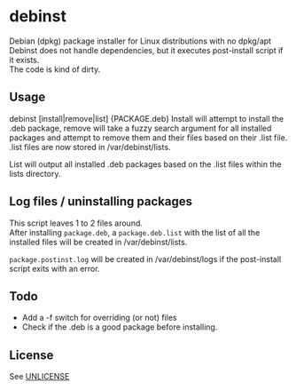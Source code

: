# debinst
Debian (dpkg) package installer for Linux distributions with no dpkg/apt  
Debinst does not handle dependencies, but it executes post-install script if it exists.   
The code is kind of dirty.  

## Usage
debinst [install|remove|list] {PACKAGE.deb}
Install will attempt to install the .deb package, remove will take a fuzzy search argument for all installed packages and attempt to remove them and their files based on their .list file. .list files are now stored in /var/debinst/lists.

List will output all installed .deb packages based on the .list files within the lists directory.

## Log files / uninstalling packages
This script leaves 1 to 2 files around.  
After installing `package.deb`, a `package.deb.list` with the list of all the installed files will be created in /var/debinst/lists.  
 
`package.postinst.log` will be created in /var/debinst/logs if the post-install script exits with an error.  

## Todo
* Add a -f switch for overriding (or not) files
* Check if the .deb is a good package before installing.

## License
See [UNLICENSE](UNLICENSE)
